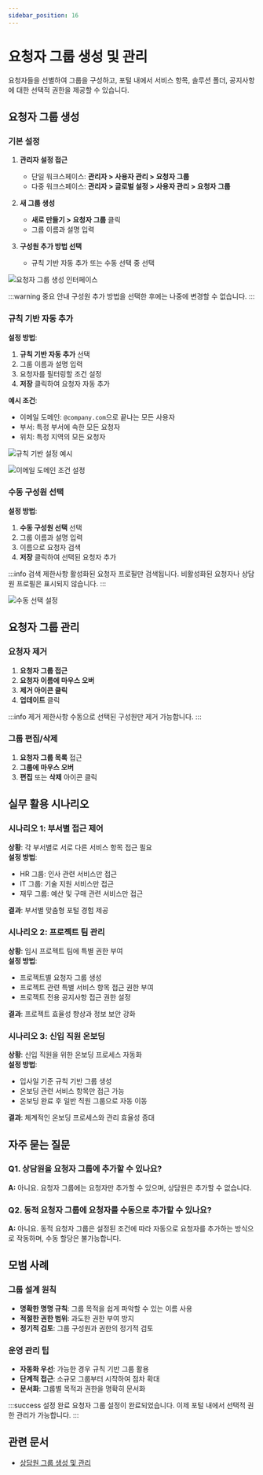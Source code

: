 ```yaml
---
sidebar_position: 16
---
```


# 요청자 그룹 생성 및 관리

요청자들을 선별하여 그룹을 구성하고, 포털 내에서 서비스 항목, 솔루션 폴더, 공지사항에 대한 선택적 권한을 제공할 수 있습니다.

## 요청자 그룹 생성

### 기본 설정

1. **관리자 설정 접근**
   - 단일 워크스페이스: **관리자 > 사용자 관리 > 요청자 그룹**
   - 다중 워크스페이스: **관리자 > 글로벌 설정 > 사용자 관리 > 요청자 그룹**

2. **새 그룹 생성**
   - **새로 만들기 > 요청자 그룹** 클릭
   - 그룹 이름과 설명 입력

3. **구성원 추가 방법 선택**
   - 규칙 기반 자동 추가 또는 수동 선택 중 선택

![요청자 그룹 생성 인터페이스](https://s3.amazonaws.com/cdn.freshdesk.com/data/helpdesk/attachments/production/50007038772/original/PcYvBqPjL8yiAbmih3LZnBbKuXN-Jj_phA.png?1669775824)

:::warning 중요 안내
구성원 추가 방법을 선택한 후에는 나중에 변경할 수 없습니다.
:::

### 규칙 기반 자동 추가

**설정 방법**:
1. **규칙 기반 자동 추가** 선택
2. 그룹 이름과 설명 입력
3. 요청자를 필터링할 조건 설정
4. **저장** 클릭하여 요청자 자동 추가

**예시 조건**:
- 이메일 도메인: `@company.com`으로 끝나는 모든 사용자
- 부서: 특정 부서에 속한 모든 요청자
- 위치: 특정 지역의 모든 요청자

![규칙 기반 설정 예시](https://s3.amazonaws.com/cdn.freshdesk.com/data/helpdesk/attachments/production/50000820881/original/iIG-VZj58zZmdMwBau8URB9wBWK8UWaT4Q.gif?1583759085)

![이메일 도메인 조건 설정](https://s3.amazonaws.com/cdn.freshdesk.com/data/helpdesk/attachments/production/50011400671/original/3noDUvJcynyaOPCmfcTmJjdpq6lXU_QQMQ.png?1711894778)

### 수동 구성원 선택

**설정 방법**:
1. **수동 구성원 선택** 선택
2. 그룹 이름과 설명 입력
3. 이름으로 요청자 검색
4. **저장** 클릭하여 선택된 요청자 추가

:::info 검색 제한사항
활성화된 요청자 프로필만 검색됩니다. 비활성화된 요청자나 상담원 프로필은 표시되지 않습니다.
:::

![수동 선택 설정](https://s3.amazonaws.com/cdn.freshdesk.com/data/helpdesk/attachments/production/50000820771/original/Ns9gWmgrlu3gvZMozMbyEKMUvj4CuYjVgA.gif?1583758222)

## 요청자 그룹 관리

### 요청자 제거

1. **요청자 그룹 접근**
2. **요청자 이름에 마우스 오버**
3. **제거 아이콘 클릭**
4. **업데이트** 클릭

:::info 제거 제한사항
수동으로 선택된 구성원만 제거 가능합니다.
:::

### 그룹 편집/삭제

1. **요청자 그룹 목록** 접근
2. **그룹에 마우스 오버**
3. **편집** 또는 **삭제** 아이콘 클릭

## 실무 활용 시나리오

### 시나리오 1: 부서별 접근 제어
**상황**: 각 부서별로 서로 다른 서비스 항목 접근 필요  
**설정 방법**:
- HR 그룹: 인사 관련 서비스만 접근
- IT 그룹: 기술 지원 서비스만 접근
- 재무 그룹: 예산 및 구매 관련 서비스만 접근

**결과**: 부서별 맞춤형 포털 경험 제공

### 시나리오 2: 프로젝트 팀 관리
**상황**: 임시 프로젝트 팀에 특별 권한 부여  
**설정 방법**:
- 프로젝트별 요청자 그룹 생성
- 프로젝트 관련 특별 서비스 항목 접근 권한 부여
- 프로젝트 전용 공지사항 접근 권한 설정

**결과**: 프로젝트 효율성 향상과 정보 보안 강화

### 시나리오 3: 신입 직원 온보딩
**상황**: 신입 직원을 위한 온보딩 프로세스 자동화  
**설정 방법**:
- 입사일 기준 규칙 기반 그룹 생성
- 온보딩 관련 서비스 항목만 접근 가능
- 온보딩 완료 후 일반 직원 그룹으로 자동 이동

**결과**: 체계적인 온보딩 프로세스와 관리 효율성 증대

## 자주 묻는 질문

### Q1. 상담원을 요청자 그룹에 추가할 수 있나요?
**A:** 아니요. 요청자 그룹에는 요청자만 추가할 수 있으며, 상담원은 추가할 수 없습니다.

### Q2. 동적 요청자 그룹에 요청자를 수동으로 추가할 수 있나요?
**A:** 아니요. 동적 요청자 그룹은 설정된 조건에 따라 자동으로 요청자를 추가하는 방식으로 작동하며, 수동 할당은 불가능합니다.

## 모범 사례

### 그룹 설계 원칙
- **명확한 명명 규칙**: 그룹 목적을 쉽게 파악할 수 있는 이름 사용
- **적절한 권한 범위**: 과도한 권한 부여 방지
- **정기적 검토**: 그룹 구성원과 권한의 정기적 검토

### 운영 관리 팁
- **자동화 우선**: 가능한 경우 규칙 기반 그룹 활용
- **단계적 접근**: 소규모 그룹부터 시작하여 점차 확대
- **문서화**: 그룹별 목적과 권한을 명확히 문서화

:::success 설정 완료
요청자 그룹 설정이 완료되었습니다. 이제 포털 내에서 선택적 권한 관리가 가능합니다.
:::

## 관련 문서

- [상담원 그룹 생성 및 관리](./create-manage-agent-groups)
